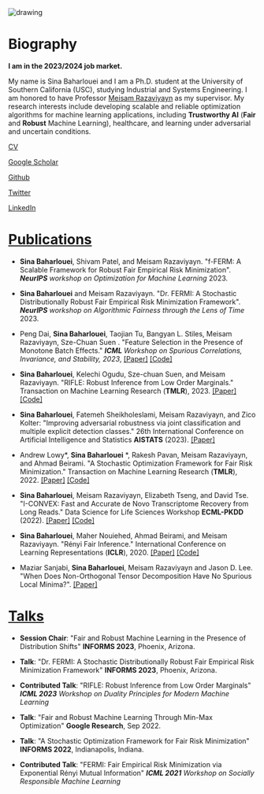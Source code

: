 <img src="https://raw.githubusercontent.com/sinaBaharlouei/website/master/myImage.png" alt="drawing" />


# Biography
**I am in the 2023/2024 job market.**

My name is Sina Baharlouei and I am a Ph.D. student at the University of Southern California (USC), studying Industrial and Systems Engineering. I am honored to have Professor [Meisam Razaviyayn](https://sites.usc.edu/razaviyayn/) as my supervisor. My research interests include developing scalable and reliable optimization algorithms for machine learning applications, including **Trustworthy AI** (**Fair** and **Robust** Machine Learning), healthcare, and learning under adversarial and uncertain conditions.

[CV](https://github.com/sinaBaharlouei/website/raw/master/CV_Sep_2023.pdf)

[Google Scholar](https://scholar.google.com/citations?user=a-yq6EAAAAAJ&hl=en)

[Github](https://github.com/sinaBaharlouei)

[Twitter](https://twitter.com/BaharloueiSina)

[LinkedIn](https://www.linkedin.com/in/sina-baharlouei-00b4ba97/)

# <ins>Publications</ins>

* **Sina Baharlouei**, Shivam Patel, and Meisam Razaviyayn. "f-FERM: A Scalable Framework for Robust Fair Empirical Risk Minimization". _**NeurIPS** workshop on Optimization for Machine Learning_ 2023. 

* **Sina Baharlouei** and Meisam Razaviyayn. "Dr. FERMI: A Stochastic Distributionally Robust Fair Empirical Risk Minimization Framework". _**NeurIPS** workshop on Algorithmic Fairness through the Lens of Time_ 2023. 

* Peng Dai, **Sina Baharlouei**, Taojian Tu, Bangyan L. Stiles, Meisam Razaviyayn, Sze-Chuan Suen . "Feature Selection in the Presence of Monotone Batch Effects." _**ICML** Workshop on Spurious Correlations, Invariance, and Stability, 2023_, [[Paper]](https://openreview.net/pdf?id=pgspyMlru0) [[Code]](https://github.com/DesPeradoGoden/Feature-Selection-in-the-Presence-of-Monotone-Batch-Effects)

* **Sina Baharlouei**, Kelechi Ogudu, Sze-chuan Suen, and Meisam Razaviyayn. "RIFLE: Robust Inference from Low Order Marginals." Transaction on Machine Learning Research (**TMLR**), 2023. [[Paper]](https://openreview.net/forum?id=oud7Ny0KQy) [[Code]](https://github.com/optimization-for-data-driven-science/RIFLE)
  
* **Sina Baharlouei**, Fatemeh Sheikholeslami, Meisam Razaviyayn, and Zico Kolter: "Improving adversarial robustness via joint classification and multiple explicit detection classes." 26th International Conference on Artificial Intelligence and Statistics **AISTATS** (2023). [[Paper]](https://arxiv.org/pdf/2210.14410.pdf)

* Andrew Lowy*, **Sina Baharlouei** *, Rakesh Pavan, Meisam Razaviyayn, and Ahmad Beirami. "A Stochastic Optimization Framework for Fair Risk Minimization." Transaction on Machine Learning Research (**TMLR**), 2022. [[Paper]](https://arxiv.org/pdf/2102.12586.pdf) [[Code]](https://github.com/optimization-for-data-driven-science/FERMI)

* **Sina Baharlouei**, Meisam Razaviyayn, Elizabeth Tseng, and David Tse. "I-CONVEX: Fast and Accurate de Novo Transcriptome Recovery from Long Reads." Data Science for Life Sciences Workshop **ECML-PKDD** (2022). [[Paper]](https://www.biorxiv.org/content/10.1101/2020.09.28.317594v1.full.pdf) [[Code]](https://github.com/sinaBaharlouei/I-CONVEX)

* **Sina Baharlouei**, Maher Nouiehed, Ahmad Beirami, and Meisam Razaviyayn. "Rényi Fair Inference." International Conference on Learning Representations (**ICLR**), 2020.
[[Paper]](https://arxiv.org/pdf/1906.12005.pdf) [[Code]](https://github.com/optimization-for-data-driven-science/Renyi-Fair-Inference)

* Maziar Sanjabi, **Sina Baharlouei**, Meisam Razaviyayn and Jason D. Lee. "When Does Non-Orthogonal Tensor Decomposition Have No Spurious Local Minima?". [[Paper]](https://arxiv.org/pdf/1911.09815.pdf)

# <ins>Talks</ins>
* **Session Chair**: "Fair and Robust Machine Learning in the Presence of Distribution Shifts" **INFORMS 2023**, Phoenix, Arizona.

* **Talk**: "Dr. FERMI: A Stochastic Distributionally Robust Fair Empirical Risk Minimization Framework" **INFORMS 2023**, Phoenix, Arizona.

* **Contributed Talk**: "RIFLE: Robust Inference from Low Order Marginals" _**ICML 2023** Workshop on Duality Principles for Modern Machine Learning_

* **Talk**: "Fair and Robust Machine Learning Through Min-Max Optimization" **Google Research**, Sep 2022.

* **Talk**: "A Stochastic Optimization Framework for Fair Risk Minimization" **INFORMS 2022**, Indianapolis, Indiana.

* **Contributed Talk**: "FERMI: Fair Empirical Risk Minimization via Exponential Rényi Mutual Information" _**ICML 2021** Workshop on Socially Responsible Machine Learning_
